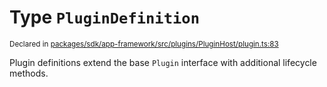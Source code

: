 # Type `PluginDefinition`
<sub>Declared in [packages/sdk/app-framework/src/plugins/PluginHost/plugin.ts:83](https://github.com/dxos/dxos/blob/235256b25/packages/sdk/app-framework/src/plugins/PluginHost/plugin.ts#L83)</sub>


Plugin definitions extend the base  `Plugin`  interface with additional lifecycle methods.



